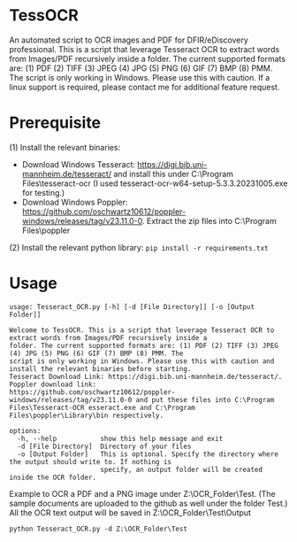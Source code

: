 # TessOCR
An automated script to OCR images and PDF for DFIR/eDiscovery professional. 
This is a script that leverage Tesseract OCR to extract words from Images/PDF recursively inside a folder. 
The current supported formats are: 
(1) PDF 
(2) TIFF 
(3) JPEG 
(4) JPG 
(5) PNG 
(6) GIF 
(7) BMP 
(8) PMM. 
The script is only working in Windows. Please use this with caution. If a linux support is required, please contact me for additional feature request. 

# Prerequisite
(1) Install the relevant binaries: 
- Download Windows Tesseract: https://digi.bib.uni-mannheim.de/tesseract/ and install this under C:\Program Files\tesseract-ocr (I used tesseract-ocr-w64-setup-5.3.3.20231005.exe for testing.) 
- Download Windows Poppler: https://github.com/oschwartz10612/poppler-windows/releases/tag/v23.11.0-0. Extract the zip files into C:\Program Files\poppler

(2) Install the relevant python library: 
```pip install -r requirements.txt```

# Usage 
```
usage: Tesseract_OCR.py [-h] [-d [File Directory]] [-o [Output Folder]]

Welcome to TessOCR. This is a script that leverage Tesseract OCR to extract words from Images/PDF recursively inside a
folder. The current supported formats are: (1) PDF (2) TIFF (3) JPEG (4) JPG (5) PNG (6) GIF (7) BMP (8) PMM. The
script is only working in Windows. Please use this with caution and install the relevant binaries before starting.
Tesseract Download Link: https://digi.bib.uni-mannheim.de/tesseract/. Poppler download link:
https://github.com/oschwartz10612/poppler-windows/releases/tag/v23.11.0-0 and put these files into C:\Program
Files\Tesseract-OCR esseract.exe and C:\Program Files\poppler\Library\bin respectively.

options:
  -h, --help           show this help message and exit
  -d [File Directory]  Directory of your files
  -o [Output Folder]   This is optional. Specify the directory where the output should write to. If nothing is
                       specify, an output folder will be created inside the OCR folder.
 ```

Example to OCR a PDF and a PNG image under Z:\OCR_Folder\Test. (The sample documents are uploaded to the github as well under the folder Test.) All the OCR text output will be saved in Z:\OCR_Folder\Test\Output
```
python Tesseract_OCR.py -d Z:\OCR_Folder\Test

 ```
